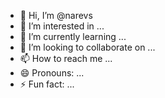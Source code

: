 - 👋 Hi, I’m @narevs
- 👀 I’m interested in ...
- 🌱 I’m currently learning ...
- 💞️ I’m looking to collaborate on ...
- 📫 How to reach me ...
- 😄 Pronouns: ...
- ⚡ Fun fact: ...

<!---
narevs/narevs is a ✨ special ✨ repository because its `README.md` (this file) appears on your GitHub profile.
You can click the Preview link to take a look at your changes.
--->
